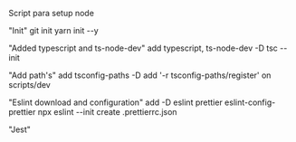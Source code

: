 Script para setup node

"Init"
git init
yarn init --y

"Added typescript and ts-node-dev"
add typescript, ts-node-dev -D
tsc --init

"Add path's"
add tsconfig-paths -D
add '-r tsconfig-paths/register' on scripts/dev

"Eslint download and configuration"
add -D eslint prettier eslint-config-prettier
npx eslint --init
create .prettierrc.json

"Jest"
